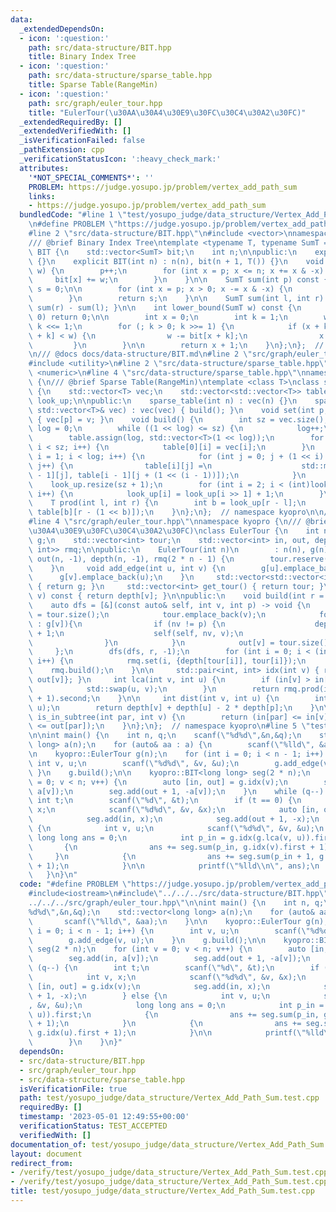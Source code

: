 ```yaml
---
data:
  _extendedDependsOn:
  - icon: ':question:'
    path: src/data-structure/BIT.hpp
    title: Binary Index Tree
  - icon: ':question:'
    path: src/data-structure/sparse_table.hpp
    title: Sparse Table(RangeMin)
  - icon: ':question:'
    path: src/graph/euler_tour.hpp
    title: "EulerTour(\u30AA\u30A4\u30E9\u30FC\u30C4\u30A2\u30FC)"
  _extendedRequiredBy: []
  _extendedVerifiedWith: []
  _isVerificationFailed: false
  _pathExtension: cpp
  _verificationStatusIcon: ':heavy_check_mark:'
  attributes:
    '*NOT_SPECIAL_COMMENTS*': ''
    PROBLEM: https://judge.yosupo.jp/problem/vertex_add_path_sum
    links:
    - https://judge.yosupo.jp/problem/vertex_add_path_sum
  bundledCode: "#line 1 \"test/yosupo_judge/data_structure/Vertex_Add_Path_Sum.test.cpp\"\
    \n#define PROBLEM \"https://judge.yosupo.jp/problem/vertex_add_path_sum\"\n#include<iostream>\n\
    #line 2 \"src/data-structure/BIT.hpp\"\n#include <vector>\nnamespace kyopro {\n\
    /// @brief Binary Index Tree\ntemplate <typename T, typename SumT = T>\nclass\
    \ BIT {\n    std::vector<SumT> bit;\n    int n;\n\npublic:\n    explicit BIT()\
    \ {}\n    explicit BIT(int n) : n(n), bit(n + 1, T()) {}\n    void add(int p,T\
    \ w) {\n        p++;\n        for (int x = p; x <= n; x += x & -x) {\n       \
    \     bit[x] += w;\n        }\n    }\n\n    SumT sum(int p) const {\n        T\
    \ s = 0;\n\n        for (int x = p; x > 0; x -= x & -x) {\n            s += bit[x];\n\
    \        }\n        return s;\n    }\n\n    SumT sum(int l, int r) const { return\
    \ sum(r) - sum(l); }\n\n    int lower_bound(SumT w) const {\n        if (w <=\
    \ 0) return 0;\n\n        int x = 0;\n        int k = 1;\n        while (k < n)\
    \ k <<= 1;\n        for (; k > 0; k >>= 1) {\n            if (x + k <= n && bit[x\
    \ + k] < w) {\n                w -= bit[x + k];\n                x += k;\n   \
    \         }\n        }\n\n        return x + 1;\n    }\n};\n};  // namespace kyopro\n\
    \n/// @docs docs/data-structure/BIT.md\n#line 2 \"src/graph/euler_tour.hpp\"\n\
    #include <utility>\n#line 2 \"src/data-structure/sparse_table.hpp\"\n#include\
    \ <numeric>\n#line 4 \"src/data-structure/sparse_table.hpp\"\nnamespace kyopro\
    \ {\n/// @brief Sparse Table(RangeMin)\ntemplate <class T>\nclass sparse_table\
    \ {\n    std::vector<T> vec;\n    std::vector<std::vector<T>> table;\n    std::vector<int>\
    \ look_up;\n\npublic:\n    sparse_table(int n) : vec(n) {}\n    sparse_table(const\
    \ std::vector<T>& vec) : vec(vec) { build(); }\n    void set(int p, const T& v)\
    \ { vec[p] = v; }\n    void build() {\n        int sz = vec.size();\n        int\
    \ log = 0;\n        while ((1 << log) <= sz) {\n            log++;\n        }\n\
    \        table.assign(log, std::vector<T>(1 << log));\n        for (int i = 0;\
    \ i < sz; i++) {\n            table[0][i] = vec[i];\n        }\n        for (int\
    \ i = 1; i < log; i++) {\n            for (int j = 0; j + (1 << i) <= (1 << log);\
    \ j++) {\n                table[i][j] =\n                    std::min(table[i\
    \ - 1][j], table[i - 1][j + (1 << (i - 1))]);\n            }\n        }\n    \
    \    look_up.resize(sz + 1);\n        for (int i = 2; i < (int)look_up.size();\
    \ i++) {\n            look_up[i] = look_up[i >> 1] + 1;\n        }\n    }\n\n\
    \    T prod(int l, int r) {\n        int b = look_up[r - l];\n        return std::min(table[b][l],\
    \ table[b][r - (1 << b)]);\n    }\n};\n};  // namespace kyopro\n\n/// @docs docs/data-structure/sparse_table.md\n\
    #line 4 \"src/graph/euler_tour.hpp\"\nnamespace kyopro {\n/// @brief EulerTour(\u30AA\
    \u30A4\u30E9\u30FC\u30C4\u30A2\u30FC)\nclass EulerTour {\n    int n;\n    std::vector<std::vector<int>>\
    \ g;\n    std::vector<int> tour;\n    std::vector<int> in, out, depth;\n    sparse_table<std::pair<int,\
    \ int>> rmq;\n\npublic:\n    EulerTour(int n)\n        : n(n), g(n), in(n, -1),\
    \ out(n, -1), depth(n, -1), rmq(2 * n - 1) {\n        tour.reserve(2 * n - 1);\n\
    \    }\n     void add_edge(int u, int v) {\n        g[u].emplace_back(v);\n  \
    \      g[v].emplace_back(u);\n    }\n     std::vector<std::vector<int>> get_graph()\
    \ { return g; }\n     std::vector<int> get_tour() { return tour; }\n     int get_depth(int\
    \ v) const { return depth[v]; }\n\npublic:\n    void build(int r = 0) {\n    \
    \    auto dfs = [&](const auto& self, int v, int p) -> void {\n            in[v]\
    \ = tour.size();\n            tour.emplace_back(v);\n            for (auto nv\
    \ : g[v]){\n                if (nv != p) {\n                    depth[nv] = depth[v]\
    \ + 1;\n                    self(self, nv, v);\n                    tour.emplace_back(v);\n\
    \                }\n            }\n            out[v] = tour.size() - 1;\n   \
    \     };\n        dfs(dfs, r, -1);\n        for (int i = 0; i < (int)tour.size();\
    \ i++) {\n            rmq.set(i, {depth[tour[i]], tour[i]});\n        }\n    \
    \    rmq.build();\n    }\n\n     std::pair<int, int> idx(int v) { return {in[v],\
    \ out[v]}; }\n     int lca(int v, int u) {\n        if (in[v] > in[u] + 1) {\n\
    \            std::swap(u, v);\n        }\n        return rmq.prod(in[v], in[u]\
    \ + 1).second;\n    }\n\n     int dist(int v, int u) {\n        int p = lca(v,\
    \ u);\n        return depth[v] + depth[u] - 2 * depth[p];\n    }\n\n     bool\
    \ is_in_subtree(int par, int v) {\n        return (in[par] <= in[v] && out[v]\
    \ <= out[par]);\n    }\n};\n};  // namespace kyopro\n#line 5 \"test/yosupo_judge/data_structure/Vertex_Add_Path_Sum.test.cpp\"\
    \n\nint main() {\n    int n, q;\n    scanf(\"%d%d\",&n,&q);\n    std::vector<long\
    \ long> a(n);\n    for (auto& aa : a) {\n        scanf(\"%lld\", &aa);\n    }\n\
    \n    kyopro::EulerTour g(n);\n    for (int i = 0; i < n - 1; i++) {\n       \
    \ int v, u;\n        scanf(\"%d%d\", &v, &u);\n        g.add_edge(v, u);\n   \
    \ }\n    g.build();\n\n    kyopro::BIT<long long> seg(2 * n);\n    for (int v\
    \ = 0; v < n; v++) {\n        auto [in, out] = g.idx(v);\n        seg.add(in,\
    \ a[v]);\n        seg.add(out + 1, -a[v]);\n    }\n    while (q--) {\n       \
    \ int t;\n        scanf(\"%d\", &t);\n        if (t == 0) {\n            int v,\
    \ x;\n            scanf(\"%d%d\", &v, &x);\n            auto [in, out] = g.idx(v);\n\
    \            seg.add(in, x);\n            seg.add(out + 1, -x);\n        } else\
    \ {\n            int v, u;\n            scanf(\"%d%d\", &v, &u);\n           \
    \ long long ans = 0;\n            int p_in = g.idx(g.lca(v, u)).first;\n     \
    \       {\n                ans += seg.sum(p_in, g.idx(v).first + 1);\n       \
    \     }\n            {\n                ans += seg.sum(p_in + 1, g.idx(u).first\
    \ + 1);\n            }\n\n            printf(\"%lld\\n\", ans);\n        }\n \
    \   }\n}\n"
  code: "#define PROBLEM \"https://judge.yosupo.jp/problem/vertex_add_path_sum\"\n\
    #include<iostream>\n#include\"../../../src/data-structure/BIT.hpp\"\n#include\"\
    ../../../src/graph/euler_tour.hpp\"\n\nint main() {\n    int n, q;\n    scanf(\"\
    %d%d\",&n,&q);\n    std::vector<long long> a(n);\n    for (auto& aa : a) {\n \
    \       scanf(\"%lld\", &aa);\n    }\n\n    kyopro::EulerTour g(n);\n    for (int\
    \ i = 0; i < n - 1; i++) {\n        int v, u;\n        scanf(\"%d%d\", &v, &u);\n\
    \        g.add_edge(v, u);\n    }\n    g.build();\n\n    kyopro::BIT<long long>\
    \ seg(2 * n);\n    for (int v = 0; v < n; v++) {\n        auto [in, out] = g.idx(v);\n\
    \        seg.add(in, a[v]);\n        seg.add(out + 1, -a[v]);\n    }\n    while\
    \ (q--) {\n        int t;\n        scanf(\"%d\", &t);\n        if (t == 0) {\n\
    \            int v, x;\n            scanf(\"%d%d\", &v, &x);\n            auto\
    \ [in, out] = g.idx(v);\n            seg.add(in, x);\n            seg.add(out\
    \ + 1, -x);\n        } else {\n            int v, u;\n            scanf(\"%d%d\"\
    , &v, &u);\n            long long ans = 0;\n            int p_in = g.idx(g.lca(v,\
    \ u)).first;\n            {\n                ans += seg.sum(p_in, g.idx(v).first\
    \ + 1);\n            }\n            {\n                ans += seg.sum(p_in + 1,\
    \ g.idx(u).first + 1);\n            }\n\n            printf(\"%lld\\n\", ans);\n\
    \        }\n    }\n}"
  dependsOn:
  - src/data-structure/BIT.hpp
  - src/graph/euler_tour.hpp
  - src/data-structure/sparse_table.hpp
  isVerificationFile: true
  path: test/yosupo_judge/data_structure/Vertex_Add_Path_Sum.test.cpp
  requiredBy: []
  timestamp: '2023-05-01 12:49:55+00:00'
  verificationStatus: TEST_ACCEPTED
  verifiedWith: []
documentation_of: test/yosupo_judge/data_structure/Vertex_Add_Path_Sum.test.cpp
layout: document
redirect_from:
- /verify/test/yosupo_judge/data_structure/Vertex_Add_Path_Sum.test.cpp
- /verify/test/yosupo_judge/data_structure/Vertex_Add_Path_Sum.test.cpp.html
title: test/yosupo_judge/data_structure/Vertex_Add_Path_Sum.test.cpp
---
```

